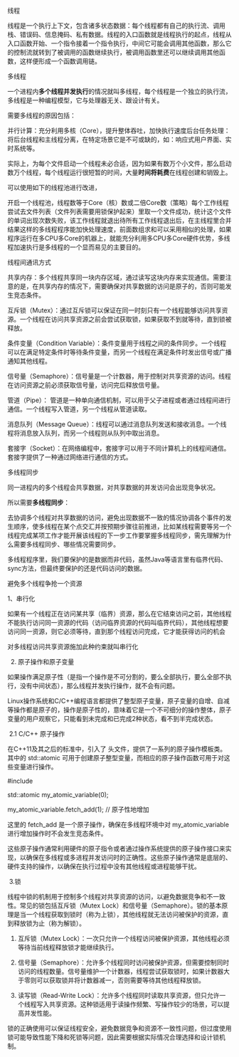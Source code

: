 线程

线程是一个执行上下文，包含诸多状态数据：每个线程都有自己的执行流、调用栈、错误码、信息掩码、私有数据。线程的入口函数就是线程执行的起点，线程从入口函数开始、一个指令接着一个指令执行，中间它可能会调用其他函数，那么它的控制流就转到了被调用的函数继续执行，被调用函数里还可以继续调用其他函数，这样便形成一个函数调用链。



多线程

一个进程内**多个线程并发执行**的情况就叫多线程，每个线程是一个独立的执行流，多线程是一种编程模型，它与处理器无关、跟设计有关。

需要多线程的原因包括：

并行计算：充分利用多核（Core），提升整体吞吐，加快执行速度后台任务处理：将后台线程和主线程分离，在特定场景它是不可或缺的，如：响应式用户界面、实时系统等。

实际上，为每个文件启动一个线程未必合适，因为如果有数万个小文件，那么启动数万个线程，每个线程运行很短暂的时间，大量**时间将耗费**在线程创建和销毁上。

可以使用如下的线程池进行改进，

开启一个线程池，线程数等于Core（核）数或二倍Core数（策略）每个工作线程尝试去文件列表（文件列表需要用锁保护起来）里取一个文件成功，统计这个文件的单词出现次数失败，该工作线程就退出待所有工作线程退出后，在主线程里合并结果这样的多线程程序能加快处理速度，前面数组求和可以采用相似的处理，如果程序运行在多CPU多Core的机器上，就能充分利用多CPU多Core硬件优势，多线程加速执行是多线程的一个显而易见的主要目的。



线程间通讯方式

共享内存：多个线程共享同一块内存区域，通过读写这块内存来实现通信。需要注意的是，在共享内存的情况下，需要确保对共享数据的访问是原子的，否则可能发生竞态条件。

互斥锁（Mutex）：通过互斥锁可以保证在同一时刻只有一个线程能够访问共享资源。一个线程在访问共享资源之前会尝试获取锁，如果获取不到就等待，直到锁被释放。

条件变量（Condition Variable）：条件变量用于线程之间的条件同步。一个线程可以在满足特定条件时等待条件变量，而另一个线程在满足条件时发出信号或广播通知其他线程。

信号量（Semaphore）：信号量是一个计数器，用于控制对共享资源的访问。线程在访问资源之前必须获取信号量，访问完后释放信号量。

管道（Pipe）： 管道是一种单向通信机制，可以用于父子进程或者通过线程间进行通信。一个线程写入管道，另一个线程从管道读取。

消息队列（Message Queue）：线程可以通过消息队列发送和接收消息。一个线程将消息放入队列，而另一个线程则从队列中取出消息。

套接字（Socket）：在网络编程中，套接字可以用于不同计算机上的线程间通信。套接字提供了一种通过网络进行通信的方式。



多线程同步

同一进程内的多个线程会共享数据，对共享数据的并发访问会出现竞争状况。

所以需要**多线程同步**：

去协调多个线程对共享数据的访问，避免出现数据不一致的情况协调各个事件的发生顺序，使多线程在某个点交汇并按预期步骤往前推进，比如某线程需要等另一个线程完成某项工作才能开展该线程的下一步工作要掌握多线程同步，需先理解为什么需要多线程同步、哪些情况需要同步。

多线程程序里，我们要保护的是数据而非代码，虽然Java等语言里有临界代码、sync方法，但最终要保护的还是代码访问的数据。



避免多个线程争抢一个资源

  1、串行化

如果有一个线程正在访问某共享（临界）资源，那么在它结束访问之前，其他线程不能执行访问同一资源的代码（访问临界资源的代码叫临界代码），其他线程想要访问同一资源，则它必须等待，直到那个线程访问完成，它才能获得访问的机会

对多线程访问共享资源施加此种约束就叫串行化



2. 原子操作和原子变量

如果操作满足原子性（是指一个操作是不可分割的，要么全部执行，要么全部不执行，没有中间状态），那么线程并发执行操作，就不会有问题。

Linux操作系统和C/C++编程语言都提供了整型原子变量，原子变量的自增、自减等操作都是原子的，操作是原子性的，意味着它是一个不可细分的操作整体，原子变量的用户观察它，只能看到未完成和已完成2种状态，看不到半完成状态。

​    2.1 C/C++ 原子操作

在C++11及其之后的标准中，引入了 <atomic> 头文件，提供了一系列的原子操作模板类。其中的 std::atomic<int> 可用于创建原子整型变量，而相应的原子操作函数可用于对这些变量进行操作。

\#include <atomic>

std::atomic<int> my_atomic_variable(0);

my_atomic_variable.fetch_add(1);  // 原子性地增加

这里的 fetch_add 是一个原子操作，确保在多线程环境中对 my_atomic_variable 进行增加操作时不会发生竞态条件。

这些原子操作通常利用硬件的原子指令或者通过操作系统提供的原子操作接口来实现，以确保在多线程或多进程并发访问时的正确性。这些原子操作通常是底层的、硬件支持的操作，以确保在执行过程中没有其他线程或进程能够干扰。



​     3.锁

线程中锁的机制用于控制多个线程对共享资源的访问，以避免数据竞争和不一致性。常见的锁包括互斥锁（Mutex Lock）和信号量（Semaphore）。锁的基本原理是当一个线程获取到锁时（称为上锁），其他线程就无法访问被保护的资源，直到释放锁为止（称为解锁）。



1. 互斥锁（Mutex Lock）：一次只允许一个线程访问被保护资源，其他线程必须等待当前线程释放锁才能继续执行。



2. 信号量（Semaphore）：允许多个线程同时访问被保护资源，但需要控制同时访问的线程数量。信号量维护一个计数器，线程尝试获取锁时，如果计数器大于零则可以获取锁并将计数器减一，否则需要等待其他线程释放锁。



3. 读写锁（Read-Write Lock）：允许多个线程同时读取共享资源，但只允许一个线程写入共享资源。这种锁适用于读操作频繁、写操作较少的场景，可以提高并发性能。







锁的正确使用可以保证线程安全，避免数据竞争和资源不一致性问题，但过度使用锁可能导致性能下降和死锁等问题，因此需要根据实际情况合理选择和设计锁机制。